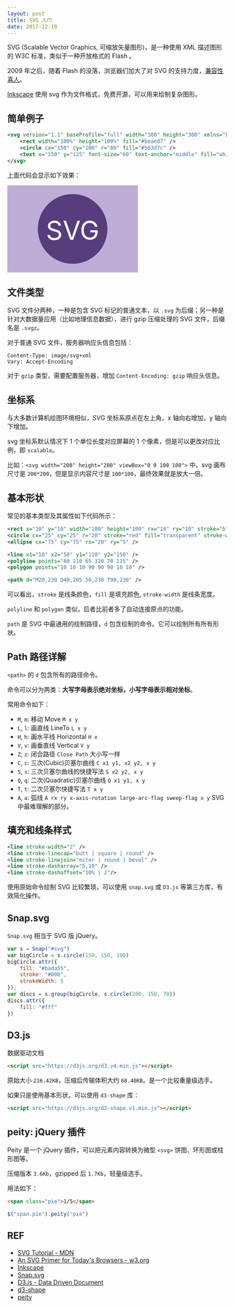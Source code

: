 ```yaml
---
layout: post
title: SVG 入门
date: 2017-12-10
---
```


SVG (Scalable Vector Graphics, 可缩放矢量图形)，是一种使用 XML 描述图形的 W3C 标准，类似于一种开放格式的 Flash 。

2009 年之后，随着 Flash 的没落，浏览器们加大了对 SVG 的支持力度，[兼容性喜人][caniuse.svg]。

[Inkscape][inkscape] 使用 svg 作为文件格式，免费开源，可以用来绘制复杂图形。

## 简单例子

```xml
<svg version="1.1" baseProfile="full" width="300" height="300" xmlns="http://www.w3.org/2000/svg">
    <rect width="100%" height="100%" fill="#beaed7" />
    <circle cx="150" cy="100" r="80" fill="#563d7c" />
    <text x="150" y="125" font-size="60" text-anchor="middle" fill="white">SVG</text>
</svg>
```

上面代码会显示如下效果：

<svg version="1.1"
     baseProfile="full"
     width="300" height="200"
     xmlns="http://www.w3.org/2000/svg">
  <rect width="100%" height="100%" fill="#beaed7" />
  <circle cx="150" cy="100" r="80" fill="#563d7c" />
  <text x="150" y="125" font-size="60" text-anchor="middle" fill="white">SVG</text>
</svg>

## 文件类型

SVG 文件分两种，一种是包含 SVG 标记的普通文本，以 `.svg` 为后缀；另一种是针对大数据量应用（比如地理信息数据），进行 gzip 压缩处理的 SVG 文件，后缀名是 `.svgz`。

对于普通 SVG 文件，服务器响应头信息包括：

```
Content-Type: image/svg+xml
Vary: Accept-Encoding
```

对于 `gzip` 类型，需要配置服务器，增加 `Content-Encoding: gzip` 响应头信息。

## 坐标系

与大多数计算机绘图环境相似，SVG 坐标系原点在左上角，x 轴向右增加，y 轴向下增加。

svg 坐标系默认情况下 1 个单位长度对应屏幕的 1 个像素，但是可以更改对应比例，即 `scalable`。

比如：`<svg width="200" height="200" viewBox="0 0 100 100">` 中，svg 画布尺寸是 `200*200`，但是显示内容尺寸是 `100*100`，最终效果就是放大一倍。

## 基本形状

常见的基本类型及其属性如下代码所示：

```xml
<rect x="10" y="10" width="100" height="100" rx="10" ry="10" stroke="black" fill="transparent" stroke-width="5" />
<circle cx="25" cy="25" r="20" stroke="red" fill="transparent" stroke-width="1" />
<ellipse cx="75" cy="75" rx="20" ry="5" />

<line x1="10" x2="50" y1="110" y2="150" />
<polyline points="60 110 65 120 70 115" />
<polygon points="10 10 10 90 90 90 10 10" />

<path d="M20,230 Q40,205 50,230 T90,230" />
```

可以看出，`stroke` 是线条颜色，`fill` 是填充颜色, `stroke-width` 是线条宽度。

`polyline` 和 `polygon` 类似，后者比前者多了自动连接原点的功能。

`path` 是 SVG 中最通用的绘制路径，`d` 包含绘制的命令。它可以绘制所有所有形状。

## Path 路径详解

`<path>` 的 `d` 包含所有的路径命令。

命令可以分为两类：**大写字母表示绝对坐标，小写字母表示相对坐标**。

常用命令如下：

- `M`, `m`: 移动 Move `M x y`
- `L`, `l`: 画直线 LineTo `L x y`
- `H`, `h`: 画水平线 Horizontal `H x`
- `V`, `v`: 画垂直线 Vertical `V y`
- `Z`, `z`: 闭合路径 `Close Path` 大小写一样
- `C`, `c`: 三次(Cubic)贝塞尔曲线 `C x1 y1, x2 y2, x y`
- `S`, `s`: 三次贝塞尔曲线的快捷写法 `S x2 y2, x y`
- `Q`, `q`: 二次(Quadratic)贝塞尔曲线 `Q x1 y1, x y`
- `T`, `t`: 二次贝塞尔快捷写法 `T x y`
- `A`, `a`: 弧线 `A rx ry x-axis-rotation large-arc-flag sweep-flag x y` SVG 中最难理解的部分。

## 填充和线条样式

```xml
<line stroke-width="2" />
<line stroke-linecap="butt | square | round" />
<line stroke-linejoin="miter | round | bevel" />
<line stroke-dasharray="5,10" />
<line stroke-dashoffset="10% | 2"/>
```

使用原始命令绘制 SVG 比较繁琐，可以使用 `snap.svg` 或 `D3.js` 等第三方库，有效简化操作。

## Snap.svg

`Snap.svg` 相当于 SVG 版 jQuery。

```javascript
var s = Snap("#svg")
var bigCircle = s.circle(150, 150, 100)
bigCircle.attr({
    fill: "#bada55",
    stroke: "#000",
    strokeWidth: 5
});
var discs = s.group(bigCircle, s.circle(200, 150, 70))
discs.attr({
    fill: "#fff"
})
```

## D3.js

数据驱动文档

```html
<script src="https://d3js.org/d3.v4.min.js"></script>
```

原始大小 `216.42KB`，压缩后传输体积大约 `68.40KB`。是一个比较重量级选手。

如果只是使用基本形状，可以使用 `d3-shape` 库：

```html
<script src="https://d3js.org/d3-shape.v1.min.js"></script>
```

## peity: jQuery 插件

Peity 是一个 jQuery 插件，可以把元素内容转换为微型 `<svg>` 饼图、环形图或柱形图等。

压缩版本 `3.6Kb`，gzipped 后 `1.7Kb`，轻量级选手。

用法如下：

```html
<span class="pie">1/5</span>
```

```javascript
$("span.pie").peity("pie")
```

## REF

- [SVG Tutorial - MDN](https://developer.mozilla.org/en-US/docs/Web/SVG/Tutorial)
- [An SVG Primer for Today's Browsers - w3.org](https://www.w3.org/Graphics/SVG/IG/resources/svgprimer.html)
- [Inkscape][inkscape]
- [Snap.svg][snap.svg]
- [D3.js - Data Driven Document][d3js]
- [d3-shape][d3-shape]
- [peity][peity]

[caniuse.svg]: https://caniuse.com/#feat=svg
[inkscape]: https://inkscape.org/en/
[bezier-wiki]: https://en.wikipedia.org/wiki/B%C3%A9zier_curve
[snap.svg]: http://snapsvg.io/
[d3js]: https://d3js.org/
[d3-shape]: https://github.com/d3/d3-shape/blob/master/README.md#pie
[peity]: https://github.com/benpickles/peity
[peity-doc]: http://benpickles.github.io/peity/